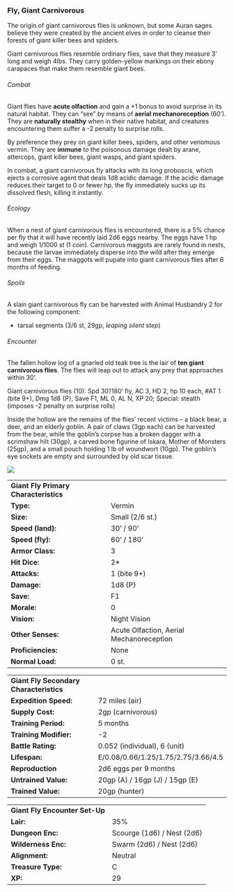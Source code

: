 ### Fly, Giant Carnivorous

The origin of giant carnivorous flies is unknown, but some Auran sages believe they were created by the ancient elves in order to cleanse their forests of giant killer bees and spiders.

Giant carnivorous flies resemble ordinary flies, save that they measure 3' long and weigh 4lbs. They carry golden-yellow markings on their ebony carapaces that make them resemble giant bees.

###### Combat

Giant flies have **acute olfaction** and gain a +1 bonus to avoid surprise in its natural habitat. They can “see” by means of **aerial mechanoreception** (60’). They are **naturally stealthy** when in their native habitat, and creatures encountering them suffer a -2 penalty to surprise rolls.

By preference they prey on giant killer bees, spiders, and other venomous vermin. They are **immune** to the poisonous damage dealt by arane, attercops, giant killer bees, giant wasps, and giant spiders.

In combat, a giant carnivorous fly attacks with its long proboscis, which ejects a corrosive agent that deals 1d8 acidic damage. If the acidic damage reduces their target to 0 or fewer hp, the fly immediately sucks up its dissolved flesh, killing it instantly.

###### Ecology

When a nest of giant carnivorous flies is encountered, there is a 5% chance per fly that it will have recently laid 2d6 eggs nearby. The eggs have 1 hp and weigh 1/1000 st (1 coin). Carnivorous maggots are rarely found in nests, because the larvae immediately disperse into the wild after they emerge from their eggs. The maggots will pupate into giant carnivorous flies after 6 months of feeding.

###### Spoils

A slain giant carnivorous fly can be harvested with Animal Husbandry 2 for the following component:

* tarsal segments (3/6 st, 29gp, *leaping silent step*)

###### Encounter

The fallen hollow log of a gnarled old teak tree is the lair of **ten giant carnivorous flies**. The flies will leap out to attack any prey that approaches within 30’.

Giant carnivorous flies (10): Spd 30’/180’ fly, AC 3, HD 2, hp 10 each, #AT 1 (bite 9+), Dmg 1d8 {P}, Save F1, ML 0, AL N, XP 20; Special: stealth (imposes -2 penalty on surprise rolls)

Inside the hollow are the remains of the flies’ recent victims – a black bear, a deer, and an elderly goblin. A pair of claws (3gp each) can be harvested from the bear, while the goblin’s corpse has a broken dagger with a scrimshaw hilt (30gp), a carved bone figurine of Iskara, Mother of Monsters (25gp), and a small pouch holding 1 lb of woundwort (10gp). The goblin’s eye sockets are empty and surrounded by old scar tissue.

![](data:image/png;base64...)

|  |  |
| --- | --- |
| **Giant Fly Primary Characteristics** | |
| **Type:** | Vermin |
| **Size:** | Small (2/6 st.) |
| **Speed (land):** | 30’ / 90’ |
| **Speed (fly):** | 60’ / 180’ |
| **Armor Class:** | 3 |
| **Hit Dice:** | 2\* |
| **Attacks:** | 1 (bite 9+) |
| **Damage:** | 1d8 {P} |
| **Save:** | F1 |
| **Morale:** | 0 |
| **Vision:** | Night Vision |
| **Other Senses:** | Acute Olfaction, Aerial Mechanoreception |
| **Proficiencies:** | None |
| **Normal Load:** | 0 st. |

|  |  |
| --- | --- |
| **Giant Fly Secondary Characteristics** | |
| **Expedition Speed:** | 72 miles (air) |
| **Supply Cost:** | 2gp (carnivorous) |
| **Training Period:** | 5 months |
| **Training Modifier:** | -2 |
| **Battle Rating:** | 0.052 (individual), 6 (unit) |
| **Lifespan:** | E/0.08/0.66/1.25/1.75/2.75/3.66/4.5 |
| **Reproduction** | 2d6 eggs per 9 months |
| **Untrained Value:** | 20gp (A) / 16gp (J) / 15gp (E) |
| **Trained Value:** | 20gp (hunter) |

|  |  |
| --- | --- |
| **Giant Fly Encounter Set-Up** | |
| **Lair:** | 35% |
| **Dungeon Enc:** | Scourge (1d6) / Nest (2d6) |
| **Wilderness Enc:** | Swarm (2d6) / Nest (2d6) |
| **Alignment:** | Neutral |
| **Treasure Type:** | C |
| **XP:** | 29 |
